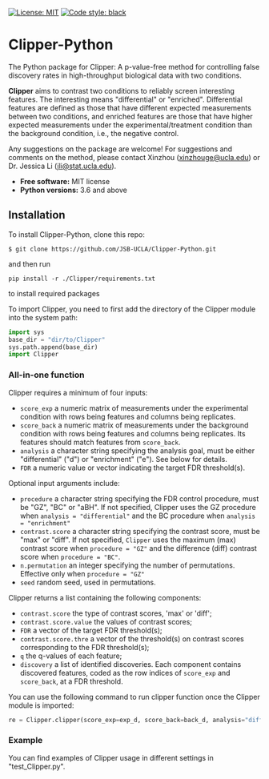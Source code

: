 [![License: MIT](https://img.shields.io/badge/license-MIT-blue.svg )](https://github.com/JSB-UCLA/Clipper-Python/blob/main/LICENSE.md)
[![Code style: black](https://img.shields.io/badge/code%20style-black-000000.svg)](https://github.com/ambv/black)

# Clipper-Python

The Python package for Clipper: A p-value-free method for controlling false discovery rates in high-throughput biological data with two conditions.

**Clipper** aims to contrast two conditions to reliably screen interesting features. The interesting means "differential" or "enriched". Differential
features are defined as those that have different expected measurements between two conditions, and enriched features are those that have higher expected measurements under the experimental/treatment condition than the background condition, i.e., the negative control. 

Any suggestions on the package are welcome! For suggestions and comments on the method, please contact Xinzhou (<xinzhouge@ucla.edu>) or Dr. Jessica Li (<jli@stat.ucla.edu>).

* **Free software:** MIT license
* **Python versions:** 3.6 and above

## Installation

To install Clipper-Python, clone this repo:

```shell
$ git clone https://github.com/JSB-UCLA/Clipper-Python.git
```
and then run

```shell
pip install -r ./Clipper/requirements.txt
```
to install required packages

To import Clipper, you need to first add the directory of the Clipper module into the system path:

```python
import sys
base_dir = "dir/to/Clipper"
sys.path.append(base_dir)
import Clipper
```


### All-in-one function

Clipper requires a minimum of four inputs:

- `score_exp` a numeric matrix of measurements under the experimental condition with rows being features and columns being replicates.
- `score_back` a numeric matrix of measurements under the background condition with rows being features and columns being replicates. Its features should match features from `score_back`.
- `analysis` a character string specifying the analysis goal, must be either "differential" ("d") or "enrichment" ("e"). See below for details.
- `FDR` a numeric value or vector indicating the target FDR threshold(s).

Optional input arguments include:

- `procedure` a character string specifying the FDR control procedure, must be "GZ", "BC" or "aBH". If not specified, Clipper uses the GZ procedure when `analysis = "differential"` and the BC procedure when `analysis = "enrichment"`
- `contrast.score` a character string specifying the contrast score, must be "max" or "diff". If not specified,
`Clipper` uses the maximum (max) contrast score when `procedure = "GZ"` and the difference (diff) contrast score when `procedure = "BC"`.
- `n.permutation` an integer specifying the number of permutations. Effective only when `procedure = "GZ"`
- `seed` random seed, used in permutations.

Clipper returns a list containing the following components:
- `contrast.score` the type of contrast scores, 'max' or 'diff';
- `contrast.score.value` the values of contrast scores;
- `FDR` a vector of the target FDR threshold(s);
- `contrast.score.thre` a vector of the threshold(s) on contrast scores corresponding to the FDR threshold(s);
- `q` the q-values of each feature;
- `discovery` a list of identified discoveries. Each component contains discovered features, coded as the row indices of `score_exp` and `score_back`, at a FDR threshold.

You can use the following command to run clipper function once the Clipper module is imported:
```python
re = Clipper.clipper(score_exp=exp_d, score_back=back_d, analysis="differential", FDR=[0.05])
```

### Example

You can find examples of Clipper usage in different settings in "test_Clipper.py".
